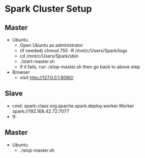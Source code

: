 # Spark Cluster Setup

## Master
* Ubuntu
	* Open Ubuntu as administrator
	* (if needed) chmod 755 -R /mnt/c/Users/Spark/logs
	* cd /mnt/c/Users/Spark/sbin
	* ./start-master.sh
	* if it fails, run ./stop-master.sh then go back to above step
* Browser
	* visit http://127.0.0.1:8080/

## Slave
* cmd: spark-class org.apache.spark.deploy.worker.Worker spark://192.168.42.72:7077
* R: 

## Master
* Ubuntu
	* ./stop-master.sh

